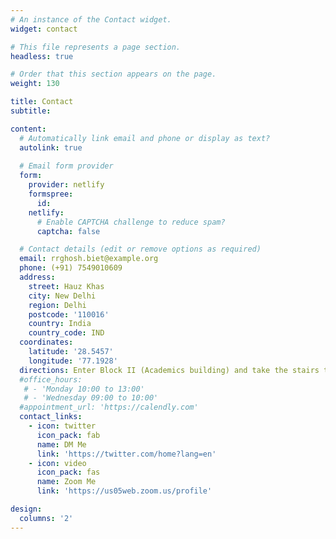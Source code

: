```yaml
---
# An instance of the Contact widget.
widget: contact

# This file represents a page section.
headless: true

# Order that this section appears on the page.
weight: 130

title: Contact
subtitle:

content:
  # Automatically link email and phone or display as text?
  autolink: true
  
  # Email form provider
  form:
    provider: netlify
    formspree:
      id:
    netlify:
      # Enable CAPTCHA challenge to reduce spam?
      captcha: false

  # Contact details (edit or remove options as required)
  email: rrghosh.biet@example.org
  phone: (+91) 7549010609
  address:
    street: Hauz Khas
    city: New Delhi
    region: Delhi
    postcode: '110016'
    country: India
    country_code: IND
  coordinates:
    latitude: '28.5457'
    longitude: '77.1928'
  directions: Enter Block II (Academics building) and take the stairs to room no. 312 on Floor 2
  #office_hours:
   # - 'Monday 10:00 to 13:00'
   # - 'Wednesday 09:00 to 10:00'
  #appointment_url: 'https://calendly.com'
  contact_links:
    - icon: twitter
      icon_pack: fab
      name: DM Me
      link: 'https://twitter.com/home?lang=en'
    - icon: video
      icon_pack: fas
      name: Zoom Me
      link: 'https://us05web.zoom.us/profile'

design:
  columns: '2'
---
```

